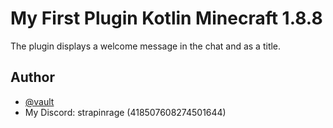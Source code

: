 
# My First Plugin Kotlin Minecraft 1.8.8


The plugin displays a welcome message in the chat and as a title.
## Author

- [@vault](https://github.com/strapinrage)
- My Discord: strapinrage (418507608274501644)
